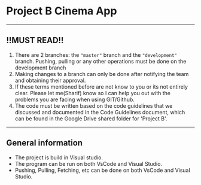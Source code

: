 # Project B Cinema App

---
## !!MUST READ!!
1. There are 2 branches: the `"master"` branch and the `"development"` branch. Pushing, pulling or any other operations must be done on the development branch
2. Making changes to a branch can only be done after notifying the team and obtaining their approval.
3. If these terms mentioned before are not know to you or its not entirely clear. Please let me(Sharif) know so I can help you out with the problems you are facing when using GIT/Github. 
4. The code must be written based on the code guidelines that we discussed and documented in the Code Guidelines document, which can be found in the Google Drive shared folder for 'Project B'.
---

## General information
- The project is build in Visual studio.
- The program can be run on both VsCode and Visual Studio.
- Pushing, Pulling, Fetching, etc can be done on both VsCode and Visual Studio.
